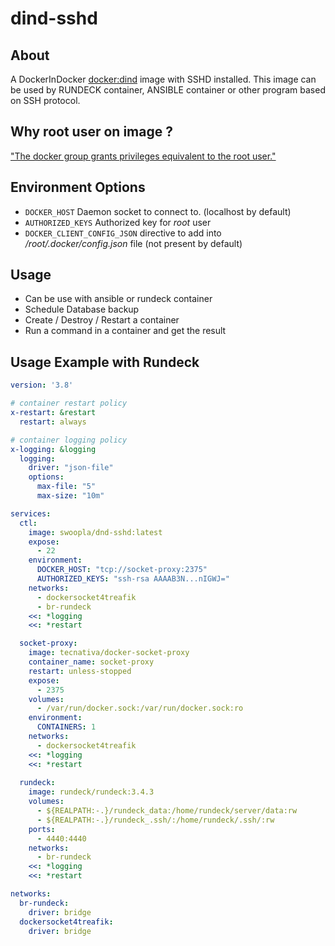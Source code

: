 # dind-sshd

## About

A DockerInDocker [docker:dind](https://hub.docker.com/_/docker?tab=tags) image with SSHD installed. This image can be used by RUNDECK container, ANSIBLE container or other program based on SSH protocol.

## Why root user on image ?

["The docker group grants privileges equivalent to the root user."](https://docs.docker.com/engine/install/linux-postinstall/)

## Environment Options

- `DOCKER_HOST` Daemon socket to connect to. (localhost by default)
- `AUTHORIZED_KEYS` Authorized key for *root* user
- `DOCKER_CLIENT_CONFIG_JSON` directive to add into _/root/.docker/config.json_ file (not present by default)

## Usage

* Can be use with ansible or rundeck container
* Schedule Database backup
* Create / Destroy / Restart a container
* Run a command in a container and get the result

## Usage Example with Rundeck

```yaml
version: '3.8'

# container restart policy
x-restart: &restart
  restart: always

# container logging policy
x-logging: &logging
  logging:
    driver: "json-file"
    options:
      max-file: "5"
      max-size: "10m"

services:
  ctl:
    image: swoopla/dnd-sshd:latest
    expose:
      - 22
    environment:
      DOCKER_HOST: "tcp://socket-proxy:2375"
      AUTHORIZED_KEYS: "ssh-rsa AAAAB3N...nIGWJ="
    networks:
      - dockersocket4treafik
      - br-rundeck
    <<: *logging
    <<: *restart

  socket-proxy:
    image: tecnativa/docker-socket-proxy
    container_name: socket-proxy
    restart: unless-stopped
    expose:
      - 2375
    volumes:
      - /var/run/docker.sock:/var/run/docker.sock:ro
    environment:
      CONTAINERS: 1
    networks:
      - dockersocket4treafik
    <<: *logging
    <<: *restart
  
  rundeck:
    image: rundeck/rundeck:3.4.3
    volumes:
      - ${REALPATH:-.}/rundeck_data:/home/rundeck/server/data:rw
      - ${REALPATH:-.}/rundeck_.ssh/:/home/rundeck/.ssh/:rw
    ports:
      - 4440:4440
    networks:
      - br-rundeck
    <<: *logging
    <<: *restart

networks:
  br-rundeck:
    driver: bridge
  dockersocket4treafik:
    driver: bridge
```